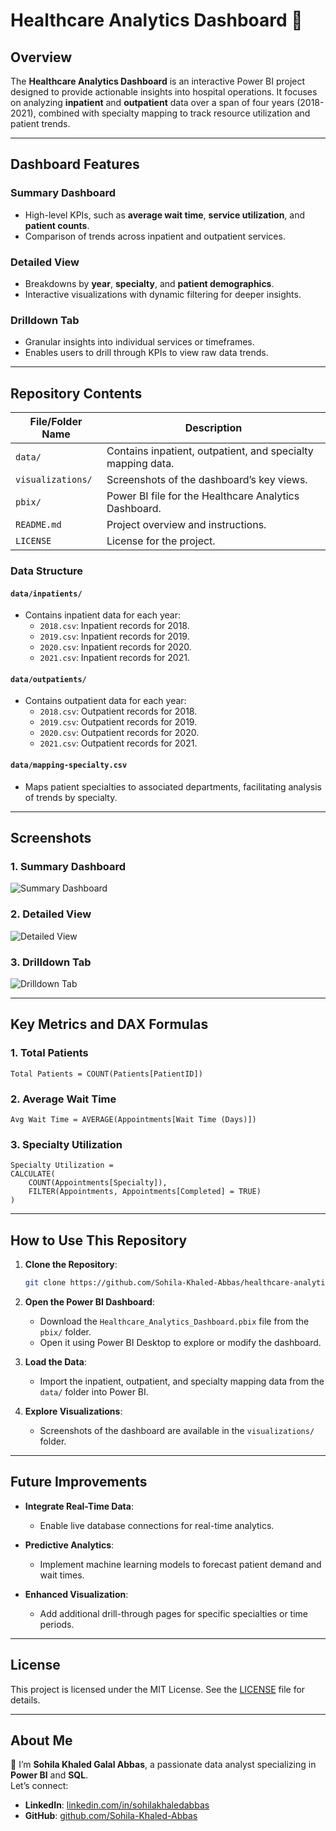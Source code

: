 
# Healthcare Analytics Dashboard 🏥

## Overview

The **Healthcare Analytics Dashboard** is an interactive Power BI project designed to provide actionable insights into hospital operations. It focuses on analyzing **inpatient** and **outpatient** data over a span of four years (2018-2021), combined with specialty mapping to track resource utilization and patient trends.

---

## Dashboard Features

### Summary Dashboard
- High-level KPIs, such as **average wait time**, **service utilization**, and **patient counts**.
- Comparison of trends across inpatient and outpatient services.

### Detailed View
- Breakdowns by **year**, **specialty**, and **patient demographics**.
- Interactive visualizations with dynamic filtering for deeper insights.

### Drilldown Tab
- Granular insights into individual services or timeframes.
- Enables users to drill through KPIs to view raw data trends.

---

## Repository Contents

| File/Folder Name            | Description                                                                 |
|-----------------------------|-----------------------------------------------------------------------------|
| `data/`                     | Contains inpatient, outpatient, and specialty mapping data.                |
| `visualizations/`           | Screenshots of the dashboard’s key views.                                  |
| `pbix/`                     | Power BI file for the Healthcare Analytics Dashboard.                      |
| `README.md`                 | Project overview and instructions.                                         |
| `LICENSE`                   | License for the project.                                                   |

### Data Structure

#### **`data/inpatients/`**
- Contains inpatient data for each year:
  - `2018.csv`: Inpatient records for 2018.
  - `2019.csv`: Inpatient records for 2019.
  - `2020.csv`: Inpatient records for 2020.
  - `2021.csv`: Inpatient records for 2021.

#### **`data/outpatients/`**
- Contains outpatient data for each year:
  - `2018.csv`: Outpatient records for 2018.
  - `2019.csv`: Outpatient records for 2019.
  - `2020.csv`: Outpatient records for 2020.
  - `2021.csv`: Outpatient records for 2021.

#### **`data/mapping-specialty.csv`**
- Maps patient specialties to associated departments, facilitating analysis of trends by specialty.

---

## Screenshots

### **1. Summary Dashboard**
![Summary Dashboard](visualizations/summary-dashboard.png)

### **2. Detailed View**
![Detailed View](visualizations/detailed-view.png)

### **3. Drilldown Tab**
![Drilldown Tab](visualizations/drilldown-tab.png)

---

## Key Metrics and DAX Formulas

### 1. Total Patients
```dax
Total Patients = COUNT(Patients[PatientID])
```

### 2. Average Wait Time
```dax
Avg Wait Time = AVERAGE(Appointments[Wait Time (Days)])
```

### 3. Specialty Utilization
```dax
Specialty Utilization = 
CALCULATE(
    COUNT(Appointments[Specialty]),
    FILTER(Appointments, Appointments[Completed] = TRUE)
)
```

---

## How to Use This Repository

1. **Clone the Repository**:
   ```bash
   git clone https://github.com/Sohila-Khaled-Abbas/healthcare-analytics-dashboard.git
   ```

2. **Open the Power BI Dashboard**:
   - Download the `Healthcare_Analytics_Dashboard.pbix` file from the `pbix/` folder.
   - Open it using Power BI Desktop to explore or modify the dashboard.

3. **Load the Data**:
   - Import the inpatient, outpatient, and specialty mapping data from the `data/` folder into Power BI.

4. **Explore Visualizations**:
   - Screenshots of the dashboard are available in the `visualizations/` folder.

---

## Future Improvements

- **Integrate Real-Time Data**:
  - Enable live database connections for real-time analytics.

- **Predictive Analytics**:
  - Implement machine learning models to forecast patient demand and wait times.

- **Enhanced Visualization**:
  - Add additional drill-through pages for specific specialties or time periods.

---

## License

This project is licensed under the MIT License. See the [LICENSE](LICENSE) file for details.

---

## About Me

👋 I’m **Sohila Khaled Galal Abbas**, a passionate data analyst specializing in **Power BI** and **SQL**.  
Let’s connect:  
- **LinkedIn**: [linkedin.com/in/sohilakhaledabbas](https://www.linkedin.com/in/sohilakhaledabbas)  
- **GitHub**: [github.com/Sohila-Khaled-Abbas](https://github.com/Sohila-Khaled-Abbas)

